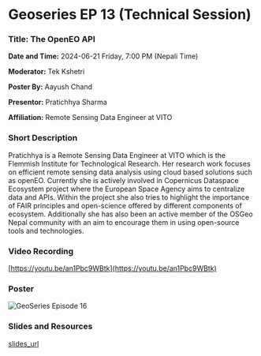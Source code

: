 # Geoseries EP 13 (Technical Session)

### Title: The OpenEO API

**Date and Time:** 2024-06-21 Friday, 7:00 PM (Nepali Time)

**Moderator:** Tek Kshetri

**Poster By:** Aayush Chand

**Presentor:** Pratichhya Sharma

**Affiliation:** Remote Sensing Data Engineer at VITO

### Short Description

Pratichhya is a Remote Sensing Data Engineer at VITO which is the Flemmish Institute for Technological Research. Her research work focuses on efficient remote sensing data analysis using cloud based solutions such as openEO. Currently she is actively involved in Copernicus Dataspace Ecosystem project where the European Space Agency aims to centralize data and APIs. Within the project she also tries to highlight the importance of FAIR principles and open-science offered by different components of ecosystem. Additionally she has also been an active member of the OSGeo Nepal community with an aim to encourage them in using open-source tools and technologies.

### Video Recording

[https://youtu.be/an1Pbc9WBtk](https://youtu.be/an1Pbc9WBtk)

### Poster

![GeoSeries Episode 16]()

### Slides and Resources

[slides_url](slides_url)
